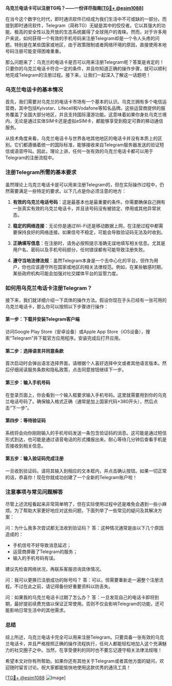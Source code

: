 **乌克兰电话卡可以注册TG吗？——一份详尽指南[[TG💪+ @esim1088](https://t.me/s/esim1088)]**

在当今这个数字化时代，即时通讯软件已经成为我们生活中不可或缺的一部分。而提到即时通讯软件，Telegram（简称TG）无疑是其中的佼佼者。它以其强大的功能、极高的安全性以及开放的生态系统赢得了全球用户的青睐。然而，对于许多用户来说，如何获得一个有效的手机号码来注册Telegram却是一个令人头疼的问题。特别是在某些国家或地区，由于政策限制或者网络环境的原因，直接使用本地号码注册可能变得困难重重。

那么问题来了：乌克兰的电话卡是否可以用来注册Telegram呢？答案是肯定的！只要你的乌克兰电话卡符合一定的条件，并且你知道正确的操作步骤，就可以顺利地完成Telegram的注册过程。接下来，让我们一起深入了解这一话题吧！

### 乌克兰电话卡的基本情况

首先，我们需要对乌克兰的电话卡市场有一个基本的认识。乌克兰拥有多个电信运营商，其中包括Kyivstar、Lifecell和Vodafone等知名品牌。这些运营商提供的服务覆盖了全国大部分地区，并且支持国际漫游功能。这意味着如果你身处乌克兰境内，无论是通过实体SIM卡还是虚拟eSIM卡，都能够享受到稳定可靠的移动通信服务。

从技术角度来看，乌克兰电话卡与世界各地其他地区的电话卡并没有本质上的区别。它们都遵循着统一的国际标准，能够接收来自Telegram服务器发送的验证短信或语音呼叫。因此，理论上讲，任何一张有效的乌克兰电话卡都可以用于Telegram的注册流程中。

### 注册Telegram所需的基本要求

虽然理论上乌克兰电话卡是可以用来注册Telegram的，但在实际操作过程中，仍然需要满足一些特定的要求。以下几点是你必须注意的地方：

1. **有效的乌克兰电话号码**：这是最基本也是最重要的条件。你需要确保自己拥有一张真实有效的乌克兰电话卡，并且该号码没有被锁定、停用或其他异常状态。
   
2. **稳定的网络连接**：无论你是通过Wi-Fi还是移动数据上网，在注册过程中都需要保持良好的网络连接。如果信号不稳定，可能会导致验证码无法及时收到。

3. **正确填写信息**：在注册时，请务必按照提示准确无误地填写相关信息。尤其是用户名、密码以及手机号码部分，任何错误都有可能导致注册失败。

4. **遵守当地法律法规**：虽然Telegram本身是一个去中心化的平台，但作为用户，你也应该遵守所在国家或地区的相关法律规范。例如，在某些敏感时期，某些政府机构可能会加强对社交媒体平台的监管力度。

### 如何用乌克兰电话卡注册Telegram？

接下来，我们就详细介绍一下具体的操作方法。假设你现在手头已经有一张可用的乌克兰电话卡，那么你可以按照以下步骤进行操作：

#### 第一步：下载并安装Telegram客户端
访问Google Play Store（安卓设备）或Apple App Store（iOS设备），搜索“Telegram”并下载官方应用程序。安装完成后打开应用。

#### 第二步：选择语言并同意条款
首次启动时会弹出语言选择界面，请根据个人喜好选择中文或者其他语言版本。然后仔细阅读服务条款和隐私政策，点击同意按钮继续下一步。

#### 第三步：输入手机号码
在登录页面上，你会看到一个输入框要求输入手机号码。这里就需要用到你的乌克兰电话号码了。确保输入格式正确（通常是加上国家代码+380开头），然后点击“下一步”。

#### 第四步：等待验证码
系统将会向你刚刚输入的手机号码发送一条包含验证码的消息。这可能是通过短信形式到达，也可能是通过语音电话的形式播报出来。耐心等待几分钟后查看手机是否接收到相关信息。

#### 第五步：输入验证码完成注册
一旦收到验证码，请将其输入到相应的文本框内，并点击确认按钮。如果一切正常的话，恭喜你！现在你就成功创建了一个全新的Telegram账户啦！

### 注意事项与常见问题解答

尽管上述流程看起来非常简单明了，但在实际使用过程中还是难免会遇到一些小麻烦。为了帮助大家更好地应对这些问题，下面列举了一些常见的疑问及其解决方案：

问：为什么我多次尝试都无法收到验证码？
答：这种情况通常是由以下几个原因造成的：
- 手机信号不好导致消息延迟；
- 运营商屏蔽了Telegram的服务；
- 输入的手机号码有误。

建议先检查网络状况，再联系客服咨询具体情况。

问：我可以更换已注册成功的账号吗？
答：可以，但需要重新走一遍整个注册流程。不过在此之前，请记得备份好重要资料以防丢失。

问：如果我的乌克兰电话卡过期了怎么办？
答：一旦发现自己的电话卡即将到期，最好提前续费充值以保证正常使用。否则不仅会影响Telegram的功能，还可能影响日常生活中的其他需求。

### 总结

综上所述，乌克兰电话卡完全可以用来注册Telegram。只要具备一张有效的乌克兰电话卡，并且严格按照正确的操作流程执行，任何人都能轻松地加入这个充满魅力的社交圈子之中。当然，在享受便利的同时也不要忘记遵守相关法律法规哦！

希望本文对你有所帮助。如果你还有其他关于Telegram或者其他方面的疑问，欢迎随时留言讨论。祝大家都能愉快地使用这款优秀的通讯工具！

[[TG💪+ @esim1088](https://t.me/s/esim1088) ![Image](https://i.postimg.cc/4NQfJmqS/Snipaste-2025-05-13-00-14-12.png)]
